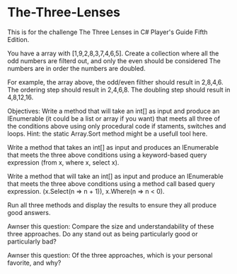 # The-Three-Lenses
This is for the challenge The Three Lenses in C# Player's Guide Fifth Edition. 

You have a array with [1,9,2,8,3,7,4,6,5].
Create a collection where all the odd numbers are filterd out, and only the even should be considered
The numbers are in order
the numbers are doubled.

For example, the array above, the odd/even filther should result in 2,8,4,6. The ordering step should result in 2,4,6,8.
The doubling step should result in 4,8,12,16.

Objectives: 
Write a method that will take an int[] as input and produce an IEnumerable<int> (it could be a list or array if you want)
that meets all three of the conditions above using only procedural code if staments, switches and loops. Hint:
the static Array.Sort method might be a usefull tool here.

Write a method that takes an int[] as input and produces an IEnumerable<int> that meets the three above conditions using a keyword-based query expression
(from x, where x, select x).

Write a method that will take an int[] as input and produce an IEnumerable<int> that meets the three above conditions using a method call based query expression.
(x.Select(n => n + 1)), x.Where(n => n < 0).

Run all three methods and display the results to ensure they all produce good answers.

Awnser this question: Compare the size and understandability of these three approaches. 
Do any stand out as being particularly good or particularly bad?

Awnser this question: Of the three approaches, which is your personal favorite, and why?